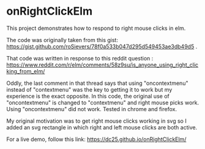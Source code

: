 # onRightClickElm

This project demonstrates how to respond to right mouse clicks in elm.

The code was originally taken from this gist: https://gist.github.com/roSievers/78f0a533b047d295d549453ae3db49d5 .

That code was written in response to this reddit question : https://www.reddit.com/r/elm/comments/58z9su/is_anyone_using_right_clicking_from_elm/

Oddly, the last comment in that thread says that using "oncontextmenu" instead of "contextmenu" was the key to getting it to work but my experience is the exact opposite.  In this code, the original use of "oncontextmenu" is changed to "contextmenu" and right mouse picks work.   Using "oncontextmenu" did not work.  Tested in chrome and firefox.

My original motivation was to get right mouse clicks working in svg so I added an svg rectangle in which right and left mouse clicks are both active.

For a live demo, follow this link: https://dc25.github.io/onRightClickElm/
